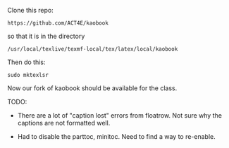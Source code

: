 
Clone this repo:

    https://github.com/ACT4E/kaobook

so that it is in the directory 

    /usr/local/texlive/texmf-local/tex/latex/local/kaobook

Then do this:

    sudo mktexlsr

Now our fork of kaobook should be available for the class.


TODO:

* There are a lot of "caption lost" errors from floatrow. Not sure why the captions are not formatted well.

* Had to disable the parttoc, minitoc. Need to find a way to re-enable.
